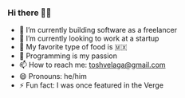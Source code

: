 ### Hi there 👋🏽

- 🔭 I’m currently building software as a freelancer
- 🌱 I’m currently looking to work at a startup
- 🌮 My favorite type of food is 🇲🇽
- 💜 Programming is my passion 
- 📫 How to reach me: toshvelaga@gmail.com
- 😄 Pronouns: he/him
- ⚡ Fun fact: I was once featured in the Verge

